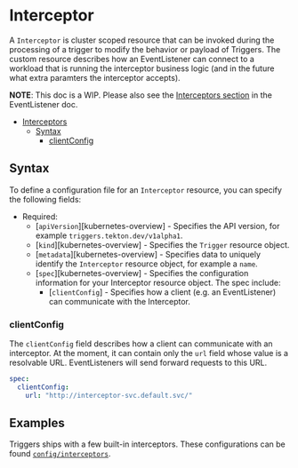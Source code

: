 <!--
---
linkTitle: "Interceptor"
weight: 9
---
-->
# Interceptor

A `Interceptor` is cluster scoped resource that can be invoked during the
processing of a trigger to modify the behavior or payload of Triggers. The
custom resource describes how an EventListener can connect to a workload that
is running the interceptor business logic (and in the future what extra
paramters the interceptor accepts).

**NOTE**: This doc is a WIP. Please also see the [Interceptors section](./eventlisteners.md#interceptors) in the EventListener doc.

- [Interceptors](#interceptors)
  - [Syntax](#syntax)
    - [clientConfig](#clientConfig)

## Syntax

To define a configuration file for an `Interceptor` resource, you can specify
the following fields:

- Required:
  - [`apiVersion`][kubernetes-overview] - Specifies the API version, for example
    `triggers.tekton.dev/v1alpha1`.
  - [`kind`][kubernetes-overview] - Specifies the `Trigger` resource
    object.
  - [`metadata`][kubernetes-overview] - Specifies data to uniquely identify the
    `Interceptor` resource object, for example a `name`.
  - [`spec`][kubernetes-overview] - Specifies the configuration information for
    your Interceptor resource object. The spec include:
    - [`clientConfig`] -  Specifies how a client (e.g. an EventListener) can communicate with the Interceptor.

### clientConfig

The `clientConfig` field describes how a client can communicate with an
interceptor. At the moment, it can contain only the `url` field whose value is
a resolvable URL. EventListeners will send forward requests to this URL.

```yaml
spec:
  clientConfig:
    url: "http://interceptor-svc.default.svc/"
```

## Examples

Triggers ships with a few built-in interceptors. These configurations can be found [`config/interceptors`](../config/interceptors).
